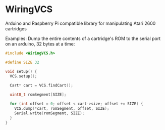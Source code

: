 # WiringVCS
Arduino and Raspberry Pi compatible library for manipulating Atari 2600 cartridges

Examples:
Dump the entire contents of a cartridge's ROM to the serial port on an arduino, 32 bytes at a time:
```c
#include <WiringVCS.h>

#define SIZE 32

void setup() {
  VCS.setup();
  
  Cart* cart = VCS.findCart();

  uint8_t romSegment[SIZE];

  for (int offset = 0; offset < cart->size; offset += SIZE) {
    VCS.dump(*cart, romSegment, offset, SIZE);
    Serial.write(romSegment, SIZE);
  }
}
```
